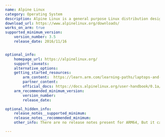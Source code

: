 ```yaml
---
name: Alpine Linux
category: Operating System
description: Alpine Linux is a general purpose Linux distribution designed for power users. It focuses on simplicity, security, and resource efficiency.
download_url: https://www.alpinelinux.org/downloads/
works_on_arm: true
supported_minimum_version:
    version_number: 3.5
    release_date: 2016/11/16


optional_info:
    homepage_url: https://alpinelinux.org/
    support_caveats:
    alternative_options:
    getting_started_resources:
        arm_content:  https://learn.arm.com/learning-paths/laptops-and-desktops/wsl2/import/
        partner_content: 
        official_docs: https://docs.alpinelinux.org/user-handbook/0.1a/index.html
    arm_recommended_minimum_version:
        version_number:
        release_date:

optional_hidden_info:
    release_notes__supported_minimum: 
    release_notes__recommended_minimum: 
    other_info: There are no release notes present for ARM64, But it can be seen in release archives that v3.5 has the first ARM64 support.

---
```

